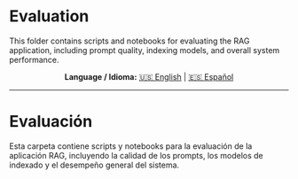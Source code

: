 # Evaluation

This folder contains scripts and notebooks for evaluating the RAG application, including prompt quality, indexing models, and overall system performance.


<div align="center">

**Language / Idioma:**
[🇺🇸 English](#evaluation) | [🇪🇸 Español](#evaluation-1)

</div>

---

# Evaluación

Esta carpeta contiene scripts y notebooks para la evaluación de la aplicación RAG, incluyendo la calidad de los prompts, los modelos de indexado y el desempeño general del sistema.
